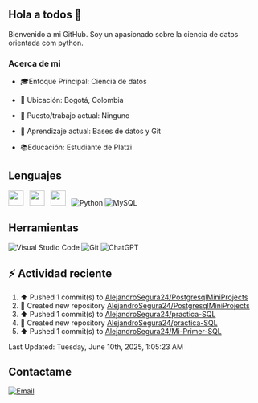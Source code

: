 ## Hola a todos 👋

Bienvenido a mi GitHub. Soy un apasionado sobre la ciencia de datos orientada com python.

### Acerca de mi

* 🎓Enfoque Principal: Ciencia de datos

* 📍 Ubicación: Bogotá, Colombia

* 💼 Puesto/trabajo actual: Ninguno

* 🌱 Aprendizaje actual: Bases de datos y Git

* 📚Educación: Estudiante de Platzi

## Lenguajes

<img style='height: 30px;' src="https://img.shields.io/badge/html5%20-%23e34f26.svg?&style=for-the-badge&logo=html5&logoColor=white"/>&nbsp;&nbsp; <img style='height: 30px;' src="https://img.shields.io/badge/css3%20-%231572B6.svg?&style=for-the-badge&logo=css3&logoColor=white" />&nbsp;&nbsp;
  <img style='height: 30px;' src="https://img.shields.io/badge/JavaScript-323330?style=for-the-badge&logo=javascript&logoColor=F7DF1E" />&nbsp;&nbsp; ![Python](https://img.shields.io/badge/Python-FFD43B?style=for-the-badge&logo=python&logoColor=blue) ![MySQL](https://img.shields.io/badge/MySQL-4479A1?style=for-the-badge&logo=mysql&logoColor=white)

## Herramientas

![Visual Studio Code](https://custom-icon-badges.demolab.com/badge/Visual%20Studio%20Code-0078d7.svg?style=for-the-badge&logo=vsc&logoColor=white) ![Git](https://img.shields.io/badge/GIT-E44C30?style=for-the-badge&logo=git&logoColor=white) ![ChatGPT](https://img.shields.io/badge/ChatGPT-74aa9c?style=for-the-badge&logo=openai&logoColor=white)

## :zap: Actividad reciente
<!--RECENT_ACTIVITY:start-->
1. ⬆️ Pushed 1 commit(s) to [AlejandroSegura24/PostgresqlMiniProjects](https://github.com/AlejandroSegura24/PostgresqlMiniProjects)<br>
2. 📔 Created new repository [AlejandroSegura24/PostgresqlMiniProjects](https://github.com/AlejandroSegura24/PostgresqlMiniProjects)<br>
3. ⬆️ Pushed 1 commit(s) to [AlejandroSegura24/practica-SQL](https://github.com/AlejandroSegura24/practica-SQL)<br>
4. 📔 Created new repository [AlejandroSegura24/practica-SQL](https://github.com/AlejandroSegura24/practica-SQL)<br>
5. ⬆️ Pushed 1 commit(s) to [AlejandroSegura24/Mi-Primer-SQL](https://github.com/AlejandroSegura24/Mi-Primer-SQL)<br>
<!--RECENT_ACTIVITY:end-->
<!--RECENT_ACTIVITY:last_update-->
Last Updated: Tuesday, June 10th, 2025, 1:05:23 AM
<!--RECENT_ACTIVITY:last_update_end-->

## Contactame

[![Email](https://img.shields.io/badge/Gmail-D14836?style=for-the-badge&logo=gmail&logoColor=white)](mailto://davidalejandrocmbs@gmail.com)

